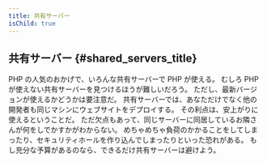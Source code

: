 ```yaml
---
title: 共有サーバー
isChild: true
---
```


## 共有サーバー {#shared_servers_title}

PHP の人気のおかげで、いろんな共有サーバーで PHP が使える。
むしろ PHP が使えない共有サーバーを見つけるほうが難しいだろう。
ただし、最新バージョンが使えるかどうかは要注意だ。
共有サーバーでは、あなただけでなく他の開発者も同じマシンにウェブサイトをデプロイする。
その利点は、安上がりに使えるということだ。
ただ欠点もあって、同じサーバーに同居しているお隣さんが何をしでかすかがわからない。
めちゃめちゃ負荷のかかることをしてしまったり、セキュリティホールを作り込んでしまったりといった恐れがある。
もし充分な予算があるのなら、できるだけ共有サーバーは避けよう。
